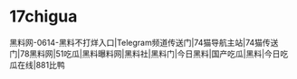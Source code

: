 # 17chigua
黑料网-0614-黑料不打烊入口|Telegram频道传送门|74猫导航主站|74猫传送门|78黑料网|51吃瓜|黑料曝料网|黑料社|黑料门|今日黑料|国产吃瓜|黑料|今日吃瓜在线|881比鸭
